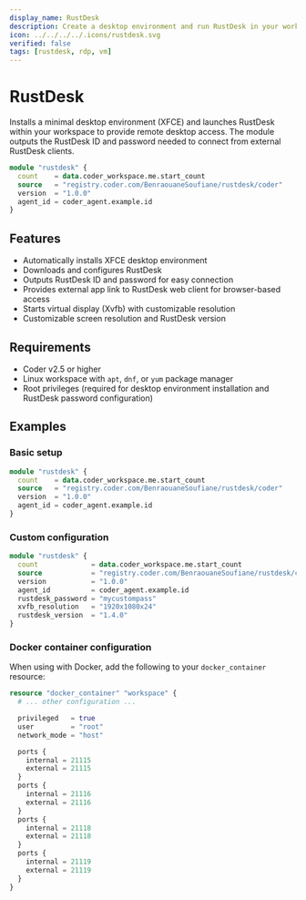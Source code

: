 ```yaml
---
display_name: RustDesk
description: Create a desktop environment and run RustDesk in your workspace
icon: ../../../../.icons/rustdesk.svg
verified: false
tags: [rustdesk, rdp, vm]
---
```


# RustDesk

Installs a minimal desktop environment (XFCE) and launches RustDesk within your workspace to provide remote desktop access. The module outputs the RustDesk ID and password needed to connect from external RustDesk clients.

```tf
module "rustdesk" {
  count    = data.coder_workspace.me.start_count
  source   = "registry.coder.com/BenraouaneSoufiane/rustdesk/coder"
  version  = "1.0.0"
  agent_id = coder_agent.example.id
}
```

## Features

- Automatically installs XFCE desktop environment
- Downloads and configures RustDesk
- Outputs RustDesk ID and password for easy connection
- Provides external app link to RustDesk web client for browser-based access
- Starts virtual display (Xvfb) with customizable resolution
- Customizable screen resolution and RustDesk version

## Requirements

- Coder v2.5 or higher
- Linux workspace with `apt`, `dnf`, or `yum` package manager
- Root privileges (required for desktop environment installation and RustDesk password configuration)

## Examples

### Basic setup

```tf
module "rustdesk" {
  count    = data.coder_workspace.me.start_count
  source   = "registry.coder.com/BenraouaneSoufiane/rustdesk/coder"
  version  = "1.0.0"
  agent_id = coder_agent.example.id
}
```

### Custom configuration

```tf
module "rustdesk" {
  count             = data.coder_workspace.me.start_count
  source            = "registry.coder.com/BenraouaneSoufiane/rustdesk/coder"
  version           = "1.0.0"
  agent_id          = coder_agent.example.id
  rustdesk_password = "mycustompass"
  xvfb_resolution   = "1920x1080x24"
  rustdesk_version  = "1.4.0"
}
```

### Docker container configuration

When using with Docker, add the following to your `docker_container` resource:

```tf
resource "docker_container" "workspace" {
  # ... other configuration ...

  privileged   = true
  user         = "root"
  network_mode = "host"

  ports {
    internal = 21115
    external = 21115
  }
  ports {
    internal = 21116
    external = 21116
  }
  ports {
    internal = 21118
    external = 21118
  }
  ports {
    internal = 21119
    external = 21119
  }
}
```
